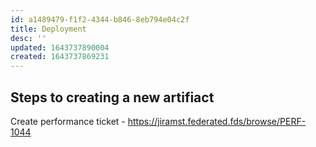 ```yaml
---
id: a1489479-f1f2-4344-b846-8eb794e04c2f
title: Deployment
desc: ''
updated: 1643737890004
created: 1643737869231
---
```


## Steps to creating a new artifiact

Create performance ticket - https://jiramst.federated.fds/browse/PERF-1044
